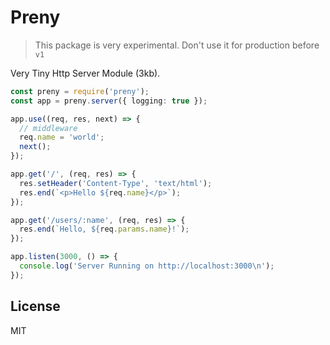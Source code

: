 # Preny

> This package is very experimental.
> Don't use it for production before `v1`

Very Tiny Http Server Module (3kb).

```ts
const preny = require('preny');
const app = preny.server({ logging: true });

app.use((req, res, next) => {
  // middleware
  req.name = 'world';
  next();
});

app.get('/', (req, res) => {
  res.setHeader('Content-Type', 'text/html');
  res.end(`<p>Hello ${req.name}</p>`);
});

app.get('/users/:name', (req, res) => {
  res.end(`Hello, ${req.params.name}!`);
});

app.listen(3000, () => {
  console.log('Server Running on http://localhost:3000\n');
});
```

## License

MIT
